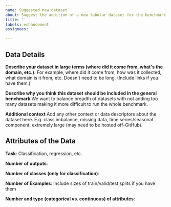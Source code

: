 ```yaml
---
name: Suggested new dataset
about: Suggest the addition of a new tabular dataset for the benchmark
title: ''
labels: enhancement
assignees: ''

---
```


## Data Details
**Describe your dataset in large terms (where did it come from, what's the domain, etc.).**
For example, where did it come from, how was it collected, what domain is it from, etc. Doesn't need to be long. (Include links if you have them.)

**Describe why you think this dataset should be included in the general benchmark**
We want to balance breadth of datasets with not adding too many datasets making it more difficult to run the whole benchmark.

**Additional context**
Add any other context or data descriptors about the dataset here. E.g. class imbalance, missing data, time series/seasonal component, extremely large (may need to be hosted off-GitHub).

## Attributes of the Data
**Task**: Classification, regression, etc.

**Number of outputs**: 

**Number of classes (only for classification)**: 

**Number of Examples**: Include sizes of train/valid/test splits if you have them

**Number and type (categorical vs. continuous) of attributes**:

